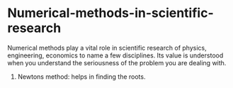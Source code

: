 # Numerical-methods-in-scientific-research

Numerical methods play a vital role in scientific research of physics, engineering, economics to name a few disciplines.
Its value is understood when you understand the seriousness of the problem you are dealing with.


1. Newtons method: helps in finding the roots.
